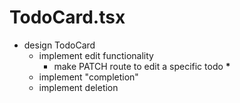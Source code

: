<!-- # middleware

- contentTypeMiddleware.ts
  - verify content-type header is
    application/json
  - return 403 if it's not
  - handle case if content-type is missing.

  DONE?
   -->

# TodoCard.tsx

- design TodoCard
  - implement edit functionality
    - make PATCH route to edit a specific todo **\***
  - implement "completion"
  - implement deletion
